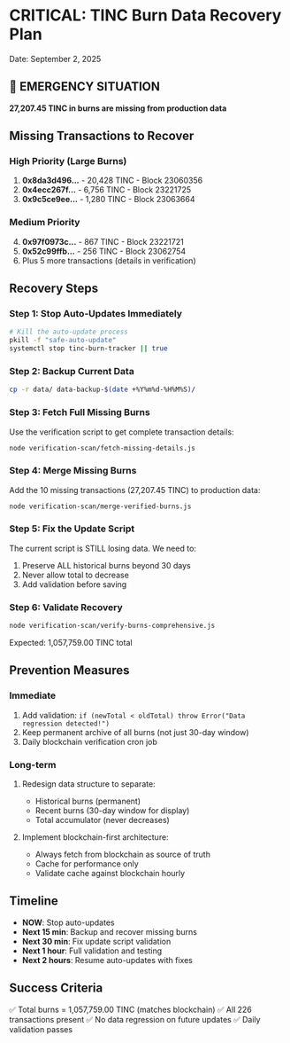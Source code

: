 # CRITICAL: TINC Burn Data Recovery Plan
Date: September 2, 2025

## 🚨 EMERGENCY SITUATION
**27,207.45 TINC in burns are missing from production data**

## Missing Transactions to Recover

### High Priority (Large Burns)
1. **0x8da3d496...** - 20,428 TINC - Block 23060356
2. **0x4ecc267f...** - 6,756 TINC - Block 23221725
3. **0x9c5ce9ee...** - 1,280 TINC - Block 23063664

### Medium Priority
4. **0x97f0973c...** - 867 TINC - Block 23221721
5. **0x52c99ffb...** - 256 TINC - Block 23062754
6. Plus 5 more transactions (details in verification)

## Recovery Steps

### Step 1: Stop Auto-Updates Immediately
```bash
# Kill the auto-update process
pkill -f "safe-auto-update"
systemctl stop tinc-burn-tracker || true
```

### Step 2: Backup Current Data
```bash
cp -r data/ data-backup-$(date +%Y%m%d-%H%M%S)/
```

### Step 3: Fetch Full Missing Burns
Use the verification script to get complete transaction details:
```bash
node verification-scan/fetch-missing-details.js
```

### Step 4: Merge Missing Burns
Add the 10 missing transactions (27,207.45 TINC) to production data:
```bash
node verification-scan/merge-verified-burns.js
```

### Step 5: Fix the Update Script
The current script is STILL losing data. We need to:
1. Preserve ALL historical burns beyond 30 days
2. Never allow total to decrease
3. Add validation before saving

### Step 6: Validate Recovery
```bash
node verification-scan/verify-burns-comprehensive.js
```
Expected: 1,057,759.00 TINC total

## Prevention Measures

### Immediate
1. Add validation: `if (newTotal < oldTotal) throw Error("Data regression detected!")`
2. Keep permanent archive of all burns (not just 30-day window)
3. Daily blockchain verification cron job

### Long-term
1. Redesign data structure to separate:
   - Historical burns (permanent)
   - Recent burns (30-day window for display)
   - Total accumulator (never decreases)

2. Implement blockchain-first architecture:
   - Always fetch from blockchain as source of truth
   - Cache for performance only
   - Validate cache against blockchain hourly

## Timeline
- **NOW**: Stop auto-updates
- **Next 15 min**: Backup and recover missing burns
- **Next 30 min**: Fix update script validation
- **Next 1 hour**: Full validation and testing
- **Next 2 hours**: Resume auto-updates with fixes

## Success Criteria
✅ Total burns = 1,057,759.00 TINC (matches blockchain)
✅ All 226 transactions present
✅ No data regression on future updates
✅ Daily validation passes